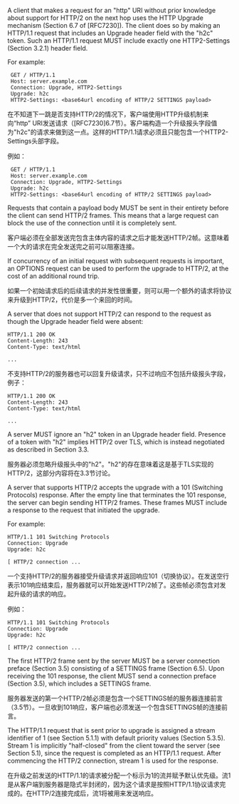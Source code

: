 A client that makes a request for an "http" URI without prior knowledge about support for HTTP/2 on the next hop uses the HTTP Upgrade mechanism (Section 6.7 of [RFC7230]). The client does so by making an HTTP/1.1 request that includes an Upgrade header field with the "h2c" token. Such an HTTP/1.1 request MUST include exactly one HTTP2-Settings (Section 3.2.1) header field.

For example:

	 GET / HTTP/1.1
	 Host: server.example.com
	 Connection: Upgrade, HTTP2-Settings
	 Upgrade: h2c
	 HTTP2-Settings: <base64url encoding of HTTP/2 SETTINGS payload>

在不知道下一跳是否支持HTTP/2的情况下，客户端使用HTTP升级机制来向“http” URI发送请求（[RFC7230]6.7节）。客户端构造一个升级报头字段值为"h2c"的请求来做到这一点。这样的HTTP/1.1请求必须且只能包含一个HTTP2-Settings头部字段。

例如：

	 GET / HTTP/1.1
	 Host: server.example.com
	 Connection: Upgrade, HTTP2-Settings
	 Upgrade: h2c
	 HTTP2-Settings: <base64url encoding of HTTP/2 SETTINGS payload>
 
Requests that contain a payload body MUST be sent in their entirety before the client can send HTTP/2 frames. This means that a large request can block the use of the connection until it is completely sent.

客户端必须在全部发送完包含主体内容的请求之后才能发送HTTP/2帧。这意味着一个大的请求在完全发送完之前可以阻塞连接。

If concurrency of an initial request with subsequent requests is important, an OPTIONS request can be used to perform the upgrade to HTTP/2, at the cost of an additional round trip.

如果一个初始请求后的后续请求的并发性很重要，则可以用一个额外的请求将协议来升级到HTTP/2，代价是多一个来回的时间。

A server that does not support HTTP/2 can respond to the request as though the Upgrade header field were absent:

	HTTP/1.1 200 OK
	Content-Length: 243
	Content-Type: text/html
	
	...
 
不支持HTTP/2的服务器也可以回复升级请求，只不过响应不包括升级报头字段，例子：

	HTTP/1.1 200 OK
	Content-Length: 243
	Content-Type: text/html
	
	...

A server MUST ignore an "h2" token in an Upgrade header field. Presence of a token with "h2" implies HTTP/2 over TLS, which is instead negotiated as described in Section 3.3.

服务器必须忽略升级报头中的"h2"。"h2"的存在意味着这是基于TLS实现的HTTP/2，这部分内容将在3.3节讨论。

A server that supports HTTP/2 accepts the upgrade with a 101 (Switching Protocols) response. After the empty line that terminates the 101 response, the server can begin sending HTTP/2 frames. These frames MUST include a response to the request that initiated the upgrade.

For example:

	HTTP/1.1 101 Switching Protocols
	Connection: Upgrade
	Upgrade: h2c
  
	[ HTTP/2 connection ...
  
一个支持HTTP/2的服务器接受升级请求并返回响应101（切换协议）。在发送空行表示101响应结束后，服务器就可以开始发送HTTP/2帧了。这些帧必须包含对发起升级的请求的响应。

例如：

	HTTP/1.1 101 Switching Protocols
	Connection: Upgrade
	Upgrade: h2c
  
	[ HTTP/2 connection ...
  
The first HTTP/2 frame sent by the server MUST be a server connection preface (Section 3.5) consisting of a SETTINGS frame (Section 6.5). Upon receiving the 101 response, the client MUST send a connection preface (Section 3.5), which includes a SETTINGS frame.

服务器发送的第一个HTTP/2帧必须是包含一个SETTINGS帧的服务器连接前言（3.5节）。一旦收到101响应，客户端也必须发送一个包含SETTINGS帧的连接前言。

The HTTP/1.1 request that is sent prior to upgrade is assigned a stream identifier of 1 (see Section 5.1.1) with default priority values (Section 5.3.5). Stream 1 is implicitly "half-closed" from the client toward the server (see Section 5.1), since the request is completed as an HTTP/1.1 request. After commencing the HTTP/2 connection, stream 1 is used for the response.

在升级之前发送的HTTP/1.1的请求被分配一个标示为1的流并赋予默认优先级。流1是从客户端到服务器是隐式半封闭的，因为这个请求是按照HTTP/1.1协议请求完成的。在HTTP/2连接完成后，流1将被用来发送响应。



